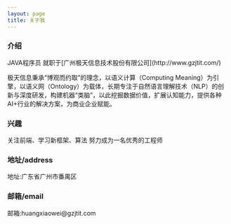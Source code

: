 ```yaml
---
layout: page
title: 关于我 
---
```


<h3>介绍</h3>
JAVA程序员 就职于[广州极天信息技术股份有限公司](http://www.gzjtit.com/)
<p>
极天信息秉承“博观而约取”的理念，以语义计算（Computing Meaning）为引擎，以语义网（Ontology）为载体，长期专注于自然语言理解技术（NLP）的创新与深度研发，构建机器“类脑”，以此挖掘数据价值，扩展认知能力，提供各种AI+行业的解决方案，为商业企业赋能。

<h3>兴趣</h3>
关注前端、学习新框架、算法 
努力成为一名优秀的工程师

<h3>地址/address</h3>
地址:广东省广州市番禺区

<h3>邮箱/email</h3>
邮箱:huangxiaowei@gzjtit.com
